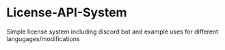 # License-API-System
Simple license system including discord bot and example uses for different langugages/modifications
